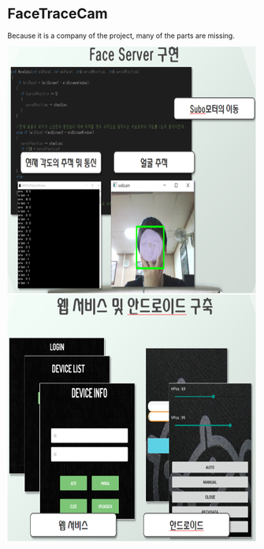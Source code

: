 # FaceTraceCam

Because it is a company of the project, many of the parts are missing.<br>

<p align=center>
<img src="https://github.com/MinBang/FaceTraceCam/blob/master/image/face.png" width=600 height=500>
<img src="https://github.com/MinBang/FaceTraceCam/blob/master/image/face2.png" width=600 height=500>
</p>
